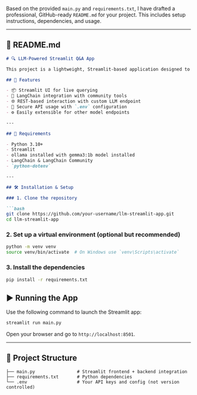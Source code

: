 Based on the provided `main.py` and `requirements.txt`, I have drafted a professional, GitHub-ready `README.md` for your project. This includes setup instructions, dependencies, and usage.

---

## 📄 README.md

````markdown
# 🔍 LLM-Powered Streamlit Q&A App

This project is a lightweight, Streamlit-based application designed to interface with a custom LLM backend using LangChain. It enables users to ask questions and receive real-time answers through a web UI. The app is configurable via environment variables and supports rapid prototyping and deployment.

## 🚀 Features

- 📦 Streamlit UI for live querying
- 🔗 LangChain integration with community tools
- 🌐 REST-based interaction with custom LLM endpoint
- 🔐 Secure API usage with `.env` configuration
- ⚙️ Easily extensible for other model endpoints

---

## 🧠 Requirements

- Python 3.10+
- Streamlit
- ollama installed with gemma3:1b model installed
- LangChain & LangChain Community
- `python-dotenv`

---

## 🛠️ Installation & Setup

### 1. Clone the repository

```bash
git clone https://github.com/your-username/llm-streamlit-app.git
cd llm-streamlit-app
````

### 2. Set up a virtual environment (optional but recommended)

```bash
python -m venv venv
source venv/bin/activate  # On Windows use `venv\Scripts\activate`
```

### 3. Install the dependencies

```bash
pip install -r requirements.txt
```


## ▶️ Running the App

Use the following command to launch the Streamlit app:

```bash
streamlit run main.py
```

Open your browser and go to `http://localhost:8501`.

---

## 🧩 Project Structure

```
├── main.py                # Streamlit frontend + backend integration
├── requirements.txt       # Python dependencies
└── .env                   # Your API keys and config (not version controlled)
```
